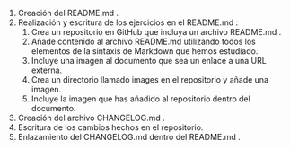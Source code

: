 1. Creación del README.md .
2. Realización y escritura de los ejercicios en el README.md : 
   1. Crea un repositorio en GitHub que incluya un archivo README.md .
   2. Añade contenido al archivo README.md utilizando todos los elementos de la sintaxis de Markdown que hemos estudiado.
   3. Incluye una imagen al documento que sea un enlace a una URL externa.
   4. Crea un directorio llamado images en el repositorio y añade una imagen.
   5. Incluye la imagen que has añadido al repositorio dentro del documento.
3. Creación del archivo CHANGELOG.md .
4. Escritura de los cambios hechos en el repositorio.
5. Enlazamiento del CHANGELOG.md dentro del README.md .
